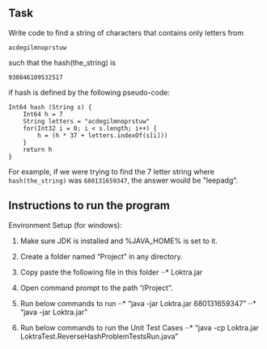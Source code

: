 ## Task

Write code to find a string of characters that contains only letters from

`acdegilmnoprstuw`

such that the hash(the_string) is

`930846109532517`

if hash is defined by the following pseudo-code:

```
Int64 hash (String s) {
    Int64 h = 7
    String letters = "acdegilmnoprstuw"
    for(Int32 i = 0; i < s.length; i++) {
        h = (h * 37 + letters.indexOf(s[i]))
    }
    return h
}
```

For example, if we were trying to find the 7 letter string where `hash(the_string)` was `680131659347`, the answer would be "leepadg".


## Instructions to run the program

Environment Setup (for windows):
1.	Make sure JDK is installed and %JAVA_HOME% is set to it.
2.	Create a folder named “Project” in any directory.
3. 	Copy paste the following file in this folder
⋅⋅*	Loktra.jar

4.	Open command prompt to the path “/Project”.
5.	Run below commands to run
⋅⋅*	“java -jar Loktra.jar 680131659347”
⋅⋅*	“java -jar Loktra.jar”
6.	Run below commands to run the Unit Test Cases
⋅⋅*	“java -cp Loktra.jar LoktraTest.ReverseHashProblemTestsRun.java”





